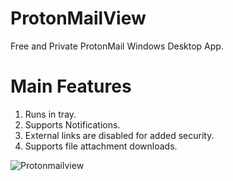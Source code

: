 # ProtonMailView
Free and Private ProtonMail Windows Desktop App.


# Main Features
1. Runs in tray.
2. Supports Notifications.
3. External links are disabled for added security.
4. Supports file attachment downloads.

![Protonmailview](https://github.com/7gxycn08/ProtonMailView/assets/121936658/20e371c8-fc2c-44af-8940-feb5c84433bc)
